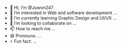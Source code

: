 - 👋 Hi, I’m @Juwon247
- 👀 I’m interested in Web and software development ...
- 🌱 I’m currently learning Graphic Design and UI/UX ...
- 💞️ I’m looking to collaborate on ...
- 📫 How to reach me ...
- 😄 Pronouns: ...
- ⚡ Fun fact: ...

<!---
Juwon247/Juwon247 is a ✨ special ✨ repository because its `README.md` (this file) appears on your GitHub profile.
You can click the Preview link to take a look at your changes.
--->
